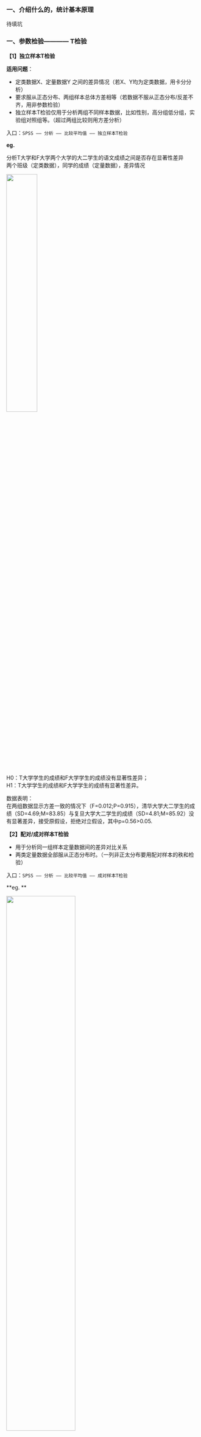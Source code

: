 ### 一、介绍什么的，统计基本原理

待填坑

### 一、参数检验————  T检验

**【1】独立样本T检验**   

**适用问题**：  
* 定类数据X、定量数据Y 之间的差异情况（若X、Y均为定类数据，用卡分分析） 
* 要求服从正态分布、两组样本总体方差相等（若数据不服从正态分布/反差不齐，用非参数检验） 
* 独立样本T检验仅用于分析两组不同样本数据，比如性别，高分组低分组，实验组对照组等。（超过两组比较则用方差分析）  

入口：`SPSS —— 分析 —— 比较平均值 —— 独立样本T检验`

**eg.**  

分析T大学和F大学两个大学的大二学生的语文成绩之间是否存在显著性差异  
两个班级（定类数据），同学的成绩（定量数据），差异情况  

<img src="https://i.loli.net/2021/11/18/lzweDOEYMnmUNJc.png" width="40%">  

H0：T大学学生的成绩和F大学学生的成绩没有显著性差异；  
H1：T大学学生的成绩和F大学学生的成绩有显著性差异。   

数据表明：  
在两组数据显示方差一致的情况下（F=0.012;P=0.915），清华大学大二学生的成绩（SD=4.69;M=83.85）与复旦大学大二学生的成绩（SD=4.81;M=85.92）没有显著差异，接受原假设，拒绝对立假设，其中p=0.56>0.05.    


**【2】配对/成对样本T检验**   

* 用于分析同一组样本定量数据间的差异对比关系   
* 两类定量数据全部服从正态分布时。（一列非正太分布要用配对样本的秩和检验） 

入口：`SPSS —— 分析 —— 比较平均值 —— 成对样本T检验`   

**eg. **   

<img src="https://i.loli.net/2021/11/18/4c7ZqYoSIjUhnkD.png" width="60%">   

H0：团队协作教学法对运动员的篮球技术没有显著性差异；  
H1：团队协作教学法对运动员的篮球技术有显著性差异。   

<img src="https://i.loli.net/2021/11/18/golLbvO9kxtW2pz.png" width="60%">   

P大于0.05 ，差异不显著，不具有统计学意义  
P小于等于0.05 ，差异显著，具有统计学意义，拒绝零假设  

<img src="https://i.loli.net/2021/11/18/qdf7NrhoUY3pbeB.png" width="60%"> 

数据表明：团队协作教学对技术达标有明显影响。对技术水平没有明显影响。  



**正态分布**  

`SPSS —— 分析 —— 描述统计 —— 探索 —— 图（勾选正态图）`   

<img src="https://i.loli.net/2021/11/18/dLe5Y7fpsQiRmHN.png" width="60%"> 


### 二、回归分析  

1、一元线性回归方法   

2、多重线性回归方法   


### 三、Logistic回归       

1、自变量为连续型变量 + 二项Logistic回归    

2、自变量为分类变量 + 二项Logistic回归   



### 四、多重响应分析   


### 五、非参数检验————卡方检验  


### 六、因子分析（主成分分析进行因子降维）  

   










